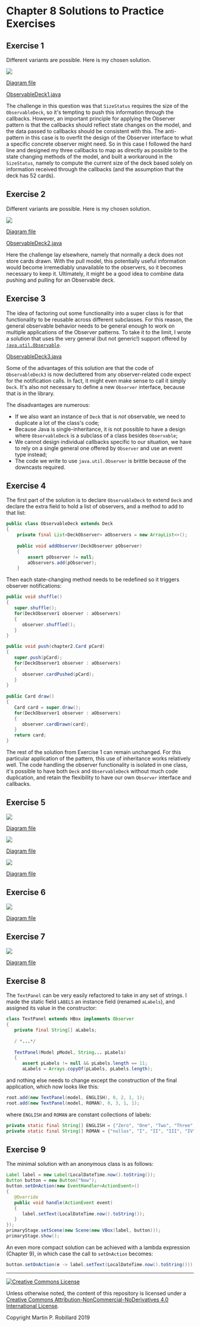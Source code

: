 # Chapter 8 Solutions to Practice Exercises

## Exercise 1

Different variants are possible. Here is my chosen solution.

![](c8-exercise1.png)

[Diagram file](c8-exercise1.class.jet)

[ObservableDeck1.java](../solutions-code/chapter8/ObservableDeck1.java)

The challenge in this question was that `SizeStatus` requires the size of the `ObservableDeck`, so it's tempting to push this information through the callbacks. However, an important principle for applying the Observer pattern is that the callbacks should reflect state changes on the model, and the data passed to callbacks should be consistent with this. The anti-pattern in this case is to overfit the design of the Observer interface to what a specific concrete observer might need. So in this case I followed the hard line and designed my three callbacks to map as directly as possible to the state changing methods of the model, and built a workaround in the `SizeStatus`, namely to compute the current size of the deck based solely on information received through the callbacks (and the assumption that the deck has 52 cards).

## Exercise 2

Different variants are possible. Here is my chosen solution.

![](c8-exercise2.png)

[Diagram file](c8-exercise2.class.jet)

[ObservableDeck2.java](../solutions-code/chapter8/ObservableDeck2.java)

Here the challenge lay elsewhere, namely that normally a deck does not store cards drawn. With the pull model, this potentially useful information would become irremediably unavailable to the observers, so it becomes necessary to keep it. Ultimately, it might be a good idea to combine data pushing and pulling for an Observable deck.

## Exercise 3

The idea of factoring out some functionality into a super class is for that functionality to be reusable across different subclasses. For this reason, the general observable behavior needs to be general enough to work on multiple applications of the Observer patterns. To take it to the limit, I wrote a solution that uses the very general (but not generic!) support offered by [`java.util.Observable`](https://docs.oracle.com/javase/8/docs/api/java/util/Observable.html).

[ObservableDeck3.java](../solutions-code/chapter8/ObservableDeck3.java)

Some of the advantages of this solution are that the code of `ObservableDeck3` is now decluttered from any observer-related code expect for the notification calls. In fact, it might even make sense to call it simply `Deck`. It's also not necessary to define a new `Observer` interface, because that is in the library. 

The disadvantages are numerous:

* If we also want an instance of `Deck` that is *not* observable, we need to duplicate a lot of the class's code;
* Because Java is single-inheritance, it is not possible to have a design where `ObservableDeck` is a subclass of a class besides `Observable`; 
* We cannot design individual callbacks specific to our situation, we have to rely on a single general one offered by `Observer` and use an event type instead;
* The code we write to use `java.util.Observer` is brittle because of the downcasts required.

## Exercise 4

The first part of the solution is to declare `ObservableDeck` to extend `Deck` and declare the extra field to hold a list of observers, and a method to add to that list:

```java
public class ObservableDeck extends Deck
{
	private final List<DeckObserver> aObservers = new ArrayList<>();
	
	public void addObserver(DeckObserver pObserver)
	{
		assert pObserver != null;
		aObservers.add(pObserver);
	}
```

Then each state-changing method needs to be redefined so it triggers observer notifications:


```java
public void shuffle()
{
   super.shuffle();
   for(DeckObserver1 observer : aObservers)
   {
      observer.shuffled();
   }
}

public void push(chapter2.Card pCard)
{
   super.push(pCard);
   for(DeckObserver1 observer : aObservers)
   {
      observer.cardPushed(pCard);
   }
}
	
public Card draw()
{
   Card card = super.draw();
   for(DeckObserver1 observer : aObservers)
   {
      observer.cardDrawn(card);
   }
   return card;
}

```

The rest of the solution from Exercise 1 can remain unchanged. For this particular application of the pattern, this use of inheritance works relatively well. The code handling the observer functionality is isolated in one class, it's possible to have both `Deck` and `ObservableDeck` without much code duplication, and retain the flexibility to have our own `Observer` interface and callbacks.

## Exercise 5

![](c8-exercise5.class.png)

[Diagram file](c8-exercise5.class.jet)

![](c8-exercise5.object.png)

[Diagram file](c8-exercise5.object.jet)

![](c8-exercise5.sequence.png)

[Diagram file](c8-exercise5.sequence.jet)

## Exercise 6

![](c8-exercise6.class.png)

[Diagram file](c8-exercise6.class.jet)

## Exercise 7

![](c8-exercise7.png)

[Diagram file](c8-exercise7.jet)

## Exercise 8

The `TextPanel` can be very easily refactored to take in any set of strings. I made the static field `LABELS` an instance field (renamed `aLabels`), and assigned its value in the constructor:

```java
class TextPanel extends HBox implements Observer
{
   private final String[] aLabels;
	
   / *...*/
	
   TextPanel(Model pModel, String... pLabels)
   {
      assert pLabels != null && pLabels.length == 11;
      aLabels = Arrays.copyOf(pLabels, pLabels.length);
```

and nothing else needs to change except the construction of the final application, which now looks like this:

```java
root.add(new TextPanel(model, ENGLISH), 0, 2, 1, 1);
root.add(new TextPanel(model, ROMAN), 0, 3, 1, 1);
```

where `ENGLISH` and `ROMAN` are constant collections of labels:

```java
private static final String[] ENGLISH = {"Zero", "One", "Two", "Three", ...
private static final String[] ROMAN = {"nullus", "I", "II", "III", "IV", ...
```

## Exercise 9

The minimal solution with an anonymous class is as follows:

```java
Label label = new Label(LocalDateTime.now().toString());
Button button = new Button("Now");
button.setOnAction(new EventHandler<ActionEvent>()
{
   @Override
   public void handle(ActionEvent event)
   {
      label.setText(LocalDateTime.now().toString());
   }
});
primaryStage.setScene(new Scene(new VBox(label, button)));
primaryStage.show();
```

An even more compact solution can be achieved with a lambda expression (Chapter 9), in which case the call to `setOnAction` becomes:

```java
button.setOnAction(e -> label.setText(LocalDateTime.now().toString()));
```

---
<a rel="license" href="http://creativecommons.org/licenses/by-nc-nd/4.0/"><img alt="Creative Commons License" style="border-width:0" src="https://i.creativecommons.org/l/by-nc-nd/4.0/88x31.png" /></a>

Unless otherwise noted, the content of this repository is licensed under a <a rel="license" href="http://creativecommons.org/licenses/by-nc-nd/4.0/">Creative Commons Attribution-NonCommercial-NoDerivatives 4.0 International License</a>. 

Copyright Martin P. Robillard 2019